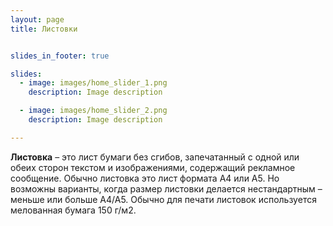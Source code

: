 ```yaml
---
layout: page
title: Листовки


slides_in_footer: true

slides:
  - image: images/home_slider_1.png
    description: Image description

  - image: images/home_slider_2.png
    description: Image description

---
```




  **Листовка** – это лист бумаги без сгибов, запечатанный с одной или обеих сторон текстом и изображениями, содержащий рекламное сообщение. Обычно листовка это лист формата А4 или А5. Но возможны варианты, когда размер листовки делается нестандартным – меньше или больше А4/А5. Обычно для печати листовок используется мелованная бумага 150 г/м2.
